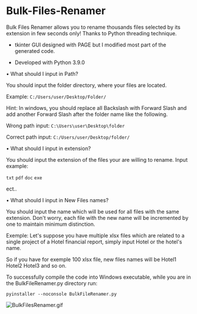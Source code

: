 # Bulk-Files-Renamer

Bulk Files Renamer allows you to rename thousands files selected by its extension in few seconds only! Thanks to Python threading technique.


- tkinter GUI designed with PAGE but I modified most part of the generated code.

- Developed with Python 3.9.0


 • What should I input in Path?
 
   You should input the folder directory, where your files are located.
   
   Example:  ```C:/Users/user/Desktop/Folder/```
   
   Hint: In windows, you should replace all Backslash with Forward Slash
   and add another Forward Slash after the folder name like the following.
   
   Wrong path input:       ```C:\Users\user\Desktop\folder```
   
   Correct path input:     ```C:/Users/user/Desktop/folder/```
        
 • What should I input in extension?
 
   You should input the extension of the files your are willing to rename.
   Input example: 
   
   ```txt```
   ```pdf``` 
   ```doc```
   ```exe``` 
   
   ect..
        
 • What should I input in New Files names?
 
   You should input the name which will be used for all files with the same extension. Don't worry, each file with the new name will be incremented by one to maintain
   minimum distinction.
   
   Exemple: Let's suppose you have multiple xlsx files which are related to a single project of a Hotel financial report, simply input Hotel or the hotel's name.
   
   So if you have for exemple 100 xlsx file, new files names will be Hotel1 Hotel2 Hotel3 and so on.

To successfully compile the code into Windows executable, while you are in the BulkFileRenamer.py directory run:

```
pyinstaller --noconsole BulkFileRenamer.py
```

![BulkFilesRenamer.gif](https://github.com/IT-Support-L2/Bulk-Files-Renamer/blob/main/BulkFilesRenamer.gif)

